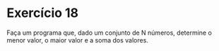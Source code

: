 # Exercício 18

Faça um programa que, dado um conjunto de N números, determine o menor valor, o maior valor e a soma dos valores.

